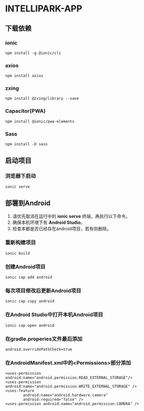 # INTELLIPARK-APP

## 下载依赖

### ionic
``` 
npm install -g @ionic/cli
```

### axios
```
npm install axios
```

### zxing
```
npm install @zxing/library --save
```

### Capacitor(PWA)
```
npm install @ionic/pwa-elements
```

### Sass
```
npm install -D sass
```

## 启动项目

### 浏览器下启动
```
ionic serve
```

## 部署到Android

1. 请优先取消在运行中的 **ionic serve** 终端，再执行以下命令。
2. 确保本机环境下有 **Android Studio**。
3. 检查本都是否已经存在android项目，若有则删除。

### 重新构建项目
```
ionic build
```

### 创建Android项目
```
ionic cap add android
```

### 每次项目修改后更新Android项目
```
ionic cap copy android
```

### 在Android Studio中打开本机Android项目
```
ionic cap open android
```

### 在gradle.properies文件最后添加
```
android.overridePathCheck=true
```

### 在AndroidManifest.xml中的\<Permissions\>部分添加
```
<uses-permission android:name="android.permission.READ_EXTERNAL_STORAGE"/>
<uses-permission android:name="android.permission.WRITE_EXTERNAL_STORAGE" />
<uses-feature
        android:name="android.hardware.camera"
        android:required="false" />
<uses-permission android:name="android.permission.CAMERA" />
```